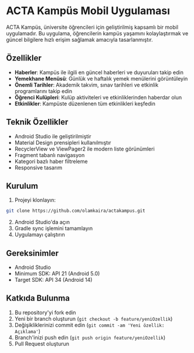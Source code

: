 # ACTA Kampüs Mobil Uygulaması

ACTA Kampüs, üniversite öğrencileri için geliştirilmiş kapsamlı bir mobil uygulamadır. Bu uygulama, öğrencilerin kampüs yaşamını kolaylaştırmak ve güncel bilgilere hızlı erişim sağlamak amacıyla tasarlanmıştır.

## Özellikler

- **Haberler**: Kampüs ile ilgili en güncel haberleri ve duyuruları takip edin
- **Yemekhane Menüsü**: Günlük ve haftalık yemek menülerini görüntüleyin
- **Önemli Tarihler**: Akademik takvim, sınav tarihleri ve etkinlik programlarını takip edin
- **Öğrenci Kulüpleri**: Kulüp aktiviteleri ve etkinliklerinden haberdar olun
- **Etkinlikler**: Kampüste düzenlenen tüm etkinlikleri keşfedin

## Teknik Özellikler

- Android Studio ile geliştirilmiştir
- Material Design prensipleri kullanılmıştır
- RecyclerView ve ViewPager2 ile modern liste görünümleri
- Fragment tabanlı navigasyon
- Kategori bazlı haber filtreleme
- Responsive tasarım

## Kurulum

1. Projeyi klonlayın:
```bash
git clone https://github.com/olamkaira/actakampus.git
```

2. Android Studio'da açın
3. Gradle sync işlemini tamamlayın
4. Uygulamayı çalıştırın

## Gereksinimler

- Android Studio
- Minimum SDK: API 21 (Android 5.0)
- Target SDK: API 34 (Android 14)

## Katkıda Bulunma

1. Bu repository'yi fork edin
2. Yeni bir branch oluşturun (`git checkout -b feature/yeniOzellik`)
3. Değişikliklerinizi commit edin (`git commit -am 'Yeni özellik: Açıklama'`)
4. Branch'inizi push edin (`git push origin feature/yeniOzellik`)
5. Pull Request oluşturun 